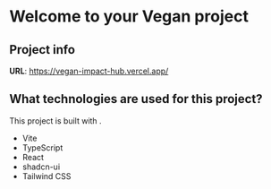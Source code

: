 # Welcome to your Vegan project

## Project info

**URL**: https://vegan-impact-hub.vercel.app/

## What technologies are used for this project?

This project is built with .

- Vite
- TypeScript
- React
- shadcn-ui
- Tailwind CSS